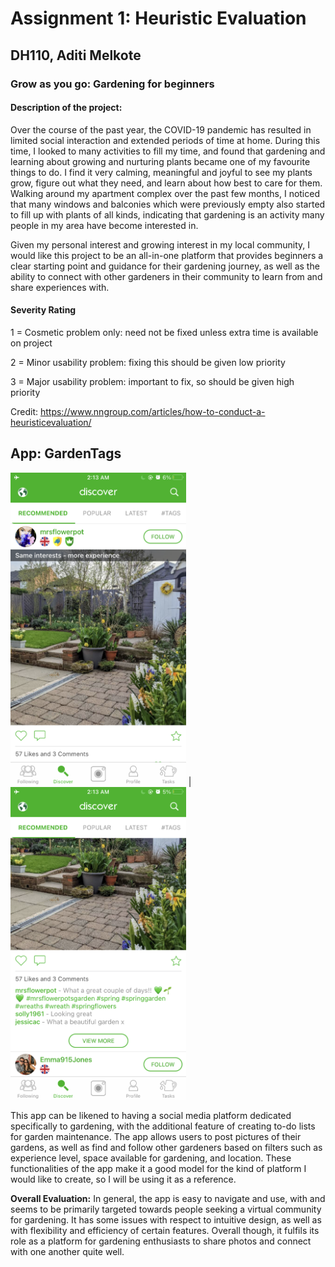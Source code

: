 # Assignment 1: Heuristic Evaluation
## DH110, Aditi Melkote

### Grow as you go: Gardening for beginners

#### Description of the project:

Over the course of the past year, the COVID-19 pandemic has resulted in limited social interaction and extended periods of time at home. During this time, I looked to many activities to fill my time, and found that gardening and learning about growing and nurturing plants became one of my favourite things to do. I find it very calming, meaningful and joyful to see my plants grow, figure out what they need, and learn about how best to care for them. Walking around my apartment complex over the past few months, I noticed that many windows and balconies which were previously empty also started to fill up with plants of all kinds, indicating that gardening is an activity many people in my area have become interested in.

Given my personal interest and growing interest in my local community, I would like this project to be an all-in-one platform that provides beginners a clear starting point and guidance for their gardening journey, as well as the ability to connect with other gardeners in their community to learn from and share experiences with.

#### Severity Rating
1 = Cosmetic problem only: need not be fixed unless extra time is available on
project <p>
2 = Minor usability problem: fixing this should be given low priority <p>
3 = Major usability problem: important to fix, so should be given high priority <p>

Credit: https://www.nngroup.com/articles/how-to-conduct-a-heuristicevaluation/

## App: GardenTags

<p float="left">
  <img src="./images/discover2.PNG" height="500px" /> |  
  <img src="./images/discover1.PNG" height="500px" />
</p>

This app can be likened to having a social media platform dedicated specifically to
gardening, with the additional feature of creating to-do lists for garden
maintenance. The app allows users to post pictures of their gardens, as well as
find and follow other gardeners based on filters such as experience level, space
available for gardening, and location. These functionalities of the app make it a
good model for the kind of platform I would like to create, so I will be using it as a
reference.

**Overall Evaluation:** In general, the app is easy to navigate and use, with and seems
to be primarily targeted towards people seeking a virtual community for
gardening. It has some issues with respect to intuitive design, as well as with
flexibility and efficiency of certain features. Overall though, it fulfils its role as a
platform for gardening enthusiasts to share photos and connect with one another
quite well.
